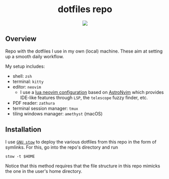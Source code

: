 <h1 align="center">dotfiles repo</h1>

<div align="center"><p>
    <a href="https://github.com/crisbh/dotfiles/pulse">
      <img src="https://img.shields.io/github/last-commit/crisbh/dotfiles?color=%4dc71f&label=Last%20Commit&logo=github&style=flat-square"/>
    </a>
</p>
</div>

## Overview

Repo with the dotfiles I use in my own (local) machine. These aim at setting up a smooth daily workflow.

My setup includes:
- shell: `zsh`
- terminal: `kitty`
- editor: `neovim`
  - I use a [lua neovim configuration](https://github.com/crisbh/astronvim_config.git) based on [AstroNvim](https://github.com/AstroNvim/AstroNvim.git) which provides IDE-like features through `LSP`, the `telescope` fuzzy finder, etc.
- PDF reader: `zathura`
- terminal session manager: `tmux`
- tiling windows manager: `amethyst` (macOS)

## Installation

I use [`GNU stow`](https://www.gnu.org/software/stow/) to deploy the various dotfiles from this repo in the form of
symlinks. For this, go into the repo's directory and run

```shell
stow -t $HOME
```

Notice that this method requires that the file structure in this repo mimicks the one in
the user's home directory.
